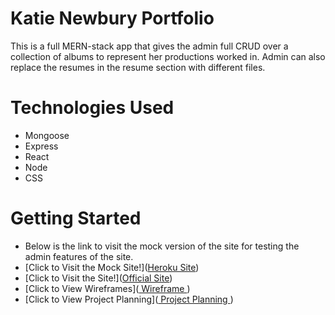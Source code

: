 # Katie Newbury Portfolio
This is a full MERN-stack app that gives the admin full CRUD over a collection of albums to represent her productions worked in. Admin can also replace the resumes in the resume section with different files.

# Technologies Used

- Mongoose
- Express
- React
- Node
- CSS

# Getting Started

- Below is the link to visit the mock version of the site for testing the admin features of the site.
- [Click to Visit the Mock Site!]([Heroku Site](https://mock-katie-portfolio-558d21cad1c4.herokuapp.com/))
- [Click to Visit the Site!]([Official Site](https://www.katiejnewbury.com/))
- [Click to View Wireframes]([ Wireframe ](https://www.canva.com/design/DAFztsxlJvA/r4j24t5rVd70wBBbEXyUBw/view?utm_content=DAFztsxlJvA&utm_campaign=designshare&utm_medium=link&utm_source=editor))
- [Click to View Project Planning]([ Project Planning ](https://www.canva.com/design/DAFzbLPmFkE/vImt3bHp_JVY8NQrgdxgTg/view?utm_content=DAFzbLPmFkE&utm_campaign=designshare&utm_medium=link&utm_source=editor))

